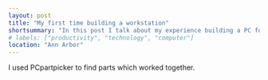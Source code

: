 ```yaml
---
layout: post
title: "My first time building a workstation"
shortsummary: "In this post I talk about my experience building a PC for the first time, decisions I made along the way, and why I think it has been very useful."
# labels: ["productivity", "technology", "computer"]
location: "Ann Arbor"
---
```


I used PCpartpicker to find parts which worked together.
